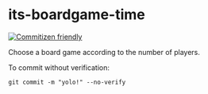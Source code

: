 # its-boardgame-time
[![Commitizen friendly](https://img.shields.io/badge/commitizen-friendly-brightgreen.svg)](http://commitizen.github.io/cz-cli/)

Choose a board game according to the number of players.

To commit without verification:

`git commit -m "yolo!" --no-verify`